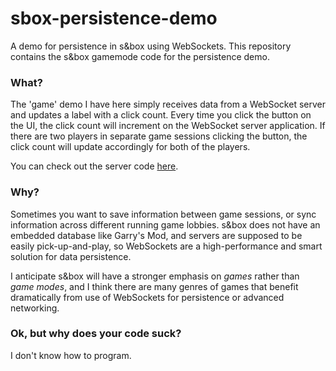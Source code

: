 # sbox-persistence-demo
A demo for persistence in s&box using WebSockets.
This repository contains the s&box gamemode code
for the persistence demo.

### What?
The 'game' demo I have here simply receives data
from a WebSocket server and updates a label with
a click count. Every time you click the button
on the UI, the click count will increment on the
WebSocket server application. If there are two
players in separate game sessions clicking the
button, the click count will update accordingly
for both of the players.

You can check out the server code
[here](https://github.com/trundler-dev/sbox-websocket-vertx).

### Why?
Sometimes you want to save information between
game sessions, or sync information across
different running game lobbies. s&box does not
have an embedded database like Garry's Mod, and
servers are supposed to be easily pick-up-and-play,
so WebSockets are a high-performance and smart
solution for data persistence.

I anticipate s&box will have a stronger emphasis
on *games* rather than *game modes*, and I think
there are many genres of games that benefit
dramatically from use of WebSockets for persistence
or advanced networking.

### Ok, but why does your code suck?
I don't know how to program.
